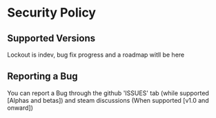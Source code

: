 # Security Policy

## Supported Versions

Lockout is indev, bug fix progress and a roadmap witll be here

## Reporting a Bug

You can report a Bug through the github 'ISSUES' tab (while supported [Alphas and betas]) and steam discussions (When supported [v1.0 and onward])
